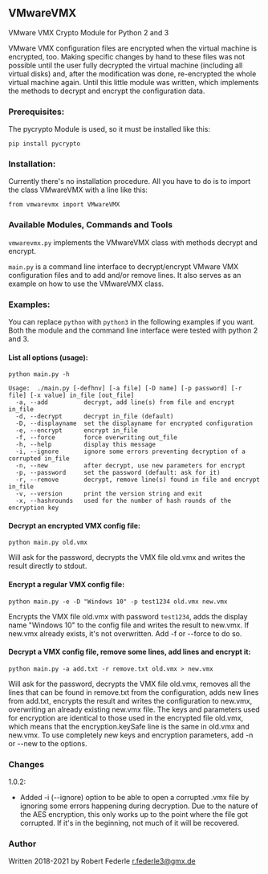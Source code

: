 ## VMwareVMX

VMware VMX Crypto Module for Python 2 and 3

VMware VMX configuration files are encrypted when the virtual machine
is encrypted, too. Making specific changes by hand to these files was
not possible until the user fully decrypted the virtual machine (including
all virtual disks) and, after the modification was done, re-encrypted the
whole virtual machine again. Until this little module was written, which
implements the methods to decrypt and encrypt the configuration data.

### Prerequisites:

The pycrypto Module is used, so it must be installed like this:

    pip install pycrypto

### Installation:

Currently there's no installation procedure. All you have to do is to import
the class VMwareVMX with a line like this:

    from vmwarevmx import VMwareVMX

### Available Modules, Commands and Tools

`vmwarevmx.py` implements the VMwareVMX class with methods decrypt and encrypt.

`main.py` is a command line interface to decrypt/encrypt VMware VMX
configuration files and to add and/or remove lines. It also serves as an
example on how to use the VMwareVMX class.

### Examples:

You can replace `python` with `python3` in the following examples if you want.
Both the module and the command line interface were tested with python 2 and 3.

#### List all options (usage):

`python main.py -h`

    Usage:  ./main.py [-defhnv] [-a file] [-D name] [-p password] [-r file] [-x value] in_file [out_file]
      -a, --add          decrypt, add line(s) from file and encrypt in_file
      -d, --decrypt      decrypt in_file (default)
      -D, --displayname  set the displayname for encrypted configuration
      -e, --encrypt      encrypt in_file
      -f, --force        force overwriting out_file
      -h, --help         display this message
      -i, --ignore       ignore some errors preventing decryption of a corrupted in_file
      -n, --new          after decrypt, use new parameters for encrypt
      -p, --password     set the password (default: ask for it)
      -r, --remove       decrypt, remove line(s) found in file and encrypt in_file
      -v, --version      print the version string and exit
      -x, --hashrounds   used for the number of hash rounds of the encryption key

#### Decrypt an encrypted VMX config file:

`python main.py old.vmx`

Will ask for the password, decrypts the VMX file old.vmx and writes the
result directly to stdout.

#### Encrypt a regular VMX config file:

`python main.py -e -D "Windows 10" -p test1234 old.vmx new.vmx`

Encrypts the VMX file old.vmx with password `test1234`, adds the display
name "Windows 10" to the config file and writes the result to new.vmx. If
new.vmx already exists, it's not overwritten. Add -f or --force to do so.

#### Decrypt a VMX config file, remove some lines, add lines and encrypt it:

`python main.py -a add.txt -r remove.txt old.vmx > new.vmx`

Will ask for the password, decrypts the VMX file old.vmx, removes all the
lines that can be found in remove.txt from the configuration, adds new lines
from add.txt, encrypts the result and writes the configuration to new.vmx,
overwriting an already existing new.vmx file. The keys and parameters used for
encryption are identical to those used in the encrypted file old.vmx, which
means that the encryption.keySafe line is the same in old.vmx and new.vmx. To
use completely new keys and encryption parameters, add -n or --new to the
options.

### Changes

1.0.2:
 - Added -i (--ignore) option to be able to open a corrupted .vmx file by
   ignoring some errors happening during decryption. Due to the nature of
   the AES encryption, this only works up to the point where the file got
   corrupted. If it's in the beginning, not much of it will be recovered.

### Author

Written 2018-2021 by Robert Federle <r.federle3@gmx.de>